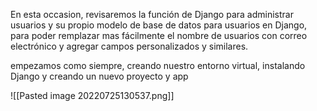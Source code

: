 En  esta occasion, revisaremos la función de Django para administrar usuarios y su propio modelo de base de datos para usuarios  en Django, para poder remplazar mas fácilmente el nombre de usuarios con correo electrónico y agregar campos personalizados y similares.

empezamos como siempre, creando nuestro entorno virtual, instalando Django y creando un nuevo proyecto y app

![[Pasted image 20220725130537.png]]

